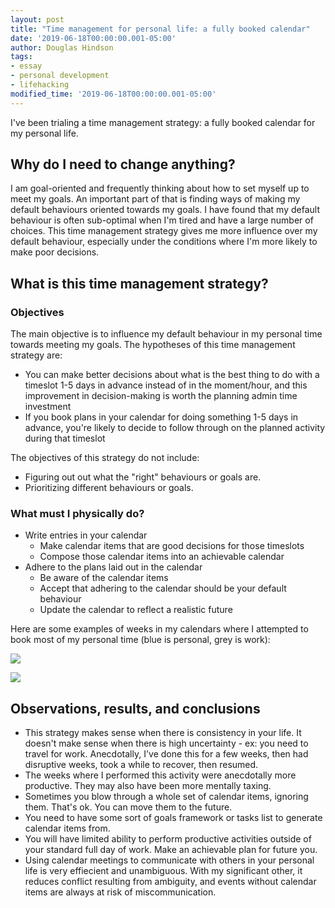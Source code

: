 ```yaml
---
layout: post
title: "Time management for personal life: a fully booked calendar"
date: '2019-06-18T00:00:00.001-05:00'
author: Douglas Hindson
tags: 
- essay
- personal development
- lifehacking
modified_time: '2019-06-18T00:00:00.001-05:00'
---
```


I've been trialing a time management strategy: a fully booked calendar for my personal life.

## Why do I need to change anything?

I am goal-oriented and frequently thinking about how to set myself up to meet my goals. An important part of that is finding ways of making my default behaviours oriented towards my goals. I have found that my default behaviour is often sub-optimal when I'm tired and have a large number of choices. This time management strategy gives me more influence over my default behaviour, especially under the conditions where I'm more likely to make poor decisions.

## What is this time management strategy?

### Objectives

The main objective is to influence my default behaviour in my personal time towards meeting my goals. The hypotheses of this time management strategy are: 
- You can make better decisions about what is the best thing to do with a timeslot 1-5 days in advance instead of in the moment/hour, and this improvement in decision-making is worth the planning admin time investment
- If you book plans in your calendar for doing something 1-5 days in advance, you're likely to decide to follow through on the planned activity during that timeslot

The objectives of this strategy do not include:
- Figuring out out what the "right" behaviours or goals are.
- Prioritizing different behaviours or goals.

### What must I physically do?

- Write entries in your calendar
    - Make calendar items that are good decisions for those timeslots
    - Compose those calendar items into an achievable calendar 
- Adhere to the plans laid out in the calendar
    - Be aware of the calendar items
    - Accept that adhering to the calendar should be your default behaviour
    - Update the calendar to reflect a realistic future

Here are some examples of weeks in my calendars where I attempted to book most of my personal time (blue is personal, grey is work):

<img src="https://i.imgur.com/4XcLZsA.jpg" style="max-width: 1024px; max-height: 800px; width: auto; height: auto;"><br/>

<img src="https://i.imgur.com/hHQINAo.jpg" style="max-width: 1024px; max-height: 800px; width: auto; height: auto;"><br/>


## Observations, results, and conclusions

- This strategy makes sense when there is consistency in your life. It doesn't make sense when there is high uncertainty - ex: you need to travel for work. Anecdotally, I've done this for a few weeks, then had disruptive weeks, took a while to recover, then resumed.
- The weeks where I performed this activity were anecdotally more productive. They may also have been more mentally taxing.
- Sometimes you blow through a whole set of calendar items, ignoring them. That's ok. You can move them to the future.
- You need to have some sort of goals framework or tasks list to generate calendar items from.
- You will have limited ability to perform productive activities outside of your standard full day of work. Make an achievable plan for future you.
- Using calendar meetings to communicate with others in your personal life is very effiecient and unambiguous. With my significant other, it reduces conflict resulting from ambiguity, and events without calendar items are always at risk of miscommunication.
